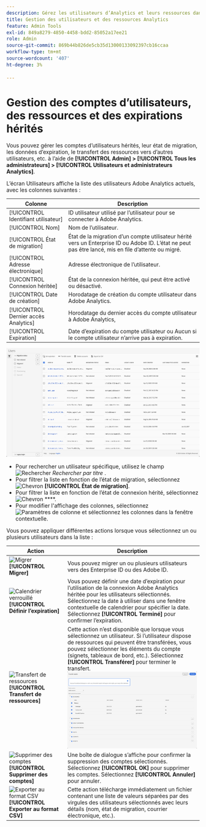 ```yaml
---
description: Gérez les utilisateurs d’Analytics et leurs ressources dans Adobe Admin Console.
title: Gestion des utilisateurs et des ressources Analytics
feature: Admin Tools
exl-id: 849a8279-4850-4458-bdd2-85052a17ee21
role: Admin
source-git-commit: 869b44b826de5cb35d13000133092397cb16ccaa
workflow-type: tm+mt
source-wordcount: '407'
ht-degree: 3%

---
```


# Gestion des comptes d’utilisateurs, des ressources et des expirations hérités

Vous pouvez gérer les comptes d’utilisateurs hérités, leur état de migration, les données d’expiration, le transfert des ressources vers d’autres utilisateurs, etc. à l’aide de **[!UICONTROL Admin] > [!UICONTROL Tous les administrateurs] > [!UICONTROL Utilisateurs et administrateurs Analytics]**.

L’écran Utilisateurs affiche la liste des utilisateurs Adobe Analytics actuels, avec les colonnes suivantes :

| Colonne | Description |
|---|---|
| [!UICONTROL Identifiant utilisateur] | ID utilisateur utilisé par l’utilisateur pour se connecter à Adobe Analytics. |
| [!UICONTROL Nom] | Nom de l’utilisateur. |
| [!UICONTROL État de migration] | État de la migration d’un compte utilisateur hérité vers un Enterprise ID ou Adobe ID.  L’état ne peut pas être lancé, mis en file d’attente ou migré. |
| [!UICONTROL Adresse électronique] | Adresse électronique de l’utilisateur. |
| [!UICONTROL Connexion héritée] | État de la connexion héritée, qui peut être activé ou désactivé. |
| [!UICONTROL Date de création] | Horodatage de création du compte utilisateur dans Adobe Analytics. |
| [!UICONTROL Dernier accès Analytics] | Horodatage du dernier accès du compte utilisateur à Adobe Analytics, |
| [!UICONTROL Expiration] | Date d’expiration du compte utilisateur ou Aucun si le compte utilisateur n’arrive pas à expiration. |

![Utilisateurs](assets/users.png)

- Pour rechercher un utilisateur spécifique, utilisez le champ ![Rechercher](https://spectrum.adobe.com/static/icons/workflow_18/Smock_Search_18_N.svg) *Rechercher par titre* .
- Pour filtrer la liste en fonction de l’état de migration, sélectionnez ![Chevron](https://spectrum.adobe.com/static/icons/ui_18/ChevronSize100.svg) **[!UICONTROL État de migration]**.
- Pour filtrer la liste en fonction de l’état de connexion hérité, sélectionnez ![Chevron](https://spectrum.adobe.com/static/icons/ui_18/ChevronSize100.svg) ****.
- Pour modifier l&#39;affichage des colonnes, sélectionnez ![Paramètres de colonne](https://spectrum.adobe.com/static/icons/workflow_18/Smock_ColumnSettings_18_N.svg) et sélectionnez les colonnes dans la fenêtre contextuelle.

Vous pouvez appliquer différentes actions lorsque vous sélectionnez un ou plusieurs utilisateurs dans la liste :

| Action | Description |
|---|---|
| ![Migrer](https://spectrum.adobe.com/static/icons/workflow_18/Smock_Briefcase_18_N.svg) **[!UICONTROL Migrer]** | Vous pouvez migrer un ou plusieurs utilisateurs vers des Enterprise ID ou des Adobe ID. |
| ![Calendrier verrouillé](https://spectrum.adobe.com/static/icons/workflow_18/Smock_CalendarLocked_18_N.svg) **[!UICONTROL Définir l’expiration]** | Vous pouvez définir une date d’expiration pour l’utilisation de la connexion Adobe Analytics héritée pour les utilisateurs sélectionnés.  Sélectionnez la date à utiliser dans une fenêtre contextuelle de calendrier pour spécifier la date. Sélectionnez **[!UICONTROL Terminé]** pour confirmer l’expiration. |
| ![Transfert de ressources](https://spectrum.adobe.com/static/icons/workflow_18/Smock_Switch_18_N.svg) **[!UICONTROL Transfert de ressources]** | Cette action n’est disponible que lorsque vous sélectionnez un utilisateur. Si l’utilisateur dispose de ressources qui peuvent être transférées, vous pouvez sélectionner les éléments du compte (signets, tableaux de bord, etc.). Sélectionnez **[!UICONTROL Transférer]** pour terminer le transfert.<br/>![Transfère des ressources](assets/transfer-assets.png) |
| ![Supprimer des comptes](https://spectrum.adobe.com/static/icons/workflow_18/Smock_Delete_18_N.svg) **[!UICONTROL Supprimer des comptes]** | Une boîte de dialogue s’affiche pour confirmer la suppression des comptes sélectionnés. Sélectionnez **[!UICONTROL OK]** pour supprimer les comptes. Sélectionnez **[!UICONTROL Annuler]** pour annuler. |
| ![Exporter au format CSV](https://spectrum.adobe.com/static/icons/workflow_18/Smock_FileCSV_18_N.svg) **[!UICONTROL Exporter au format CSV]** | Cette action télécharge immédiatement un fichier contenant une liste de valeurs séparées par des virgules des utilisateurs sélectionnés avec leurs détails (nom, état de migration, courrier électronique, etc.). |

